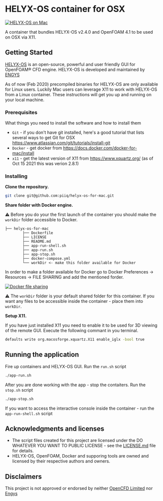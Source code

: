 # HELYX-OS container for OSX

[![HELYX-OS on Mac](https://raw.githubusercontent.com/piiq/helyx-os-for-mac/master/docs/helyx-os-on-mac.jpg)](https://raw.githubusercontent.com/piiq/helyx-os-for-mac/master/docs/helyx-os-on-mac.jpg)

A container that bundles HELYX-OS v2.4.0 and OpenFOAM 4.1 to be used on OSX via X11.

## Getting Started

[HELYX-OS](http://engys.com/products/helyx-os) is an open-source, powerful and user friendly GUI for OpenFOAM® CFD engine. HELYX-OS is developed and maintained by [ENGYS](http://engys.com/)

As of now (Feb 2020) precompiled binaries for HELYX-OS are only available for Linux users. Luckily Mac users can leverage X11 to work with HELYX-OS from a Linux container. These instructions will get you up and running on your local machine.

### Prerequisites

What things you need to install the software and how to install them


- `Git` - if you don't have git installed, here's a good tutorial that lists several ways to get Git for OSX https://www.atlassian.com/git/tutorials/install-git
- `Docker` - get docker from https://docs.docker.com/docker-for-mac/install
- `x11` - get the latest version of X11 from https://www.xquartz.org/ (as of Oct 15 2021 this was verion 2.8.1)


### Installing

**Clone the repository.**

```bash
git clone git@github.com:piiq/helyx-os-for-mac.git
```

**Share folder with Docker engine.**

⚠️ Before you do your the first launch of the container you should make the `workDir` folder accessible to Docker.

```
├── helyx-os-for-mac
        ├── Dockerfile
        ├── LICENSE
        ├── README.md
        ├── app-run-shell.sh
        ├── app-run.sh
        ├── app-stop.sh
        ├── docker-compose.yml
        └── workDir <- make this folder available for Docker
```

In order to make a folder available for Docker go to Docker Preferences -> Resources -> FILE SHARING and add the mentioned forder.

[![Docker file sharing](https://raw.githubusercontent.com/piiq/helyx-os-for-mac/master/docs/docker-file-sharing.jpg)](https://raw.githubusercontent.com/piiq/helyx-os-for-mac/master/docs/docker-file-sharing.jpg)

⚠️ The `workDir` folder is your default shared folder for this container. If you want any files to be accessible inside the container - place them into `workDir`.

**Setup X11.**

If you have just installed X11 you need to enable it to be used for 3D viewing of the remote GUI. Execute the following commant in you terminal.

```bash
defaults write org.macosforge.xquartz.X11 enable_iglx -bool true
```

## Running the application

Fire up containers and HELYX-OS GUI. Run the `run.sh` script

```bash
./app-run.sh
```

After you are done working with the app - stop the contaiters. Run the `stop.sh` script

```bash
./app-stop.sh
```

If you want to access the interactive console inside the container - run the `app-run-shell.sh` script

## Acknowledgments and licenses

- The script files created for this project are licensed under the DO WHATEVER YOU WANT TO PUBLIC LICENSE - see the [LICENSE.md](LICENSE.md) file for details.
- HELYX-OS, OpenFOAM, Docker and supporing tools are owned and licensed by their respective authors and owners.

## Disclaimers

This project is not approved or endorsed by neither [OpenCFD Limited](https://www.openfoam.com) nor [Engys](http://engys.com/)
